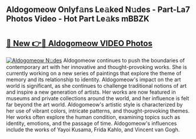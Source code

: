 ## Aldogomeow Onlyf𝚊ns Le𝚊ked N𝚞des - Part-La7 Photos Video - Hot Part Le𝚊ks mBBZK

# <h2><a href="http://ac17675.deff.icu/?id=Aldogomeow">🔗 New 👉🔴 Aldogomeow VIDEO Photos</a></h2>

[![Aldogomeow N𝚞des](https://i.imgur.com/rIISA9y.gif)](http://ac17675.deff.icu/?id=Aldogomeow)
Aldogomeow continues to push the boundaries of contemporary art with her innovative and thought-provoking works. She is currently working on a new series of paintings that explore the theme of memory and its relationship to identity. Aldogomeow's impact on the art world is significant, as she continues to challenge traditional notions of art and inspire a new generation of artists. Her works are now featured in museums and private collections around the world, and her influence is felt far beyond the art world. Aldogomeow's artistic style is characterized by her use of vibrant colors, intricate patterns, and thought-provoking themes. Her works often explore the human condition, examining topics such as identity, emotions, and the passage of time. Aldogomeow's influences include the works of Yayoi Kusama, Frida Kahlo, and Vincent van Gogh.
